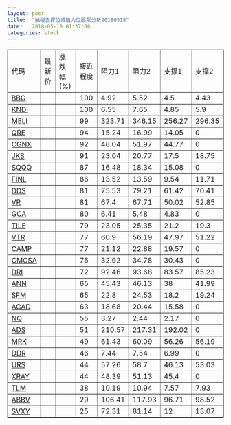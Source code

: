 ```yaml
---
layout: post
title:  "触碰支撑位或阻力位股票分析20180518"
date:   2018-05-18 01:37:06
categories: stock
---
```

<script type="text/javascript">
var stockList = []
stockList.push('gb_bbg');
stockList.push('gb_kndi');
stockList.push('gb_meli');
stockList.push('gb_qre');
stockList.push('gb_cgnx');
stockList.push('gb_jks');
stockList.push('gb_sqqq');
stockList.push('gb_finl');
stockList.push('gb_dds');
stockList.push('gb_vr');
stockList.push('gb_gca');
stockList.push('gb_tile');
stockList.push('gb_vtr');
stockList.push('gb_camp');
stockList.push('gb_cmcsa');
stockList.push('gb_dri');
stockList.push('gb_ann');
stockList.push('gb_sfm');
stockList.push('gb_acad');
stockList.push('gb_nq');
stockList.push('gb_ads');
stockList.push('gb_mrk');
stockList.push('gb_ddr');
stockList.push('gb_urs');
stockList.push('gb_xray');
stockList.push('gb_tlm');
stockList.push('gb_abbv');
stockList.push('gb_svxy');
</script>
<table border="1">
 <tr>
 <td>代码</td>
 <td>最新价</td>
 <td>涨跌幅(%)</td>
 <td>接近程度</td>
 <td>阻力1</td>
 <td>阻力2</td>
 <td>支撑1</td>
 <td>支撑2</td>
</tr>
  <tr id="bbg" class="red">
  <td><a href="http://stock.finance.sina.com.cn/usstock/quotes/BBG.html" target="_blank">BBG</a></td><td></td><td></td><td>100</td><td>4.92</td><td>5.52</td><td>4.5</td><td>4.43</td></tr>
  <tr id="kndi" class="green">
  <td><a href="http://stock.finance.sina.com.cn/usstock/quotes/KNDI.html" target="_blank">KNDI</a></td><td></td><td></td><td>100</td><td>6.55</td><td>7.65</td><td>4.85</td><td>5.9</td></tr>
  <tr id="meli" class="green">
  <td><a href="http://stock.finance.sina.com.cn/usstock/quotes/MELI.html" target="_blank">MELI</a></td><td></td><td></td><td>99</td><td>323.71</td><td>346.15</td><td>256.27</td><td>296.35</td></tr>
  <tr id="qre" class="red">
  <td><a href="http://stock.finance.sina.com.cn/usstock/quotes/QRE.html" target="_blank">QRE</a></td><td></td><td></td><td>94</td><td>15.24</td><td>16.99</td><td>14.05</td><td>0</td></tr>
  <tr id="cgnx" class="red">
  <td><a href="http://stock.finance.sina.com.cn/usstock/quotes/CGNX.html" target="_blank">CGNX</a></td><td></td><td></td><td>92</td><td>48.04</td><td>51.97</td><td>44.77</td><td>0</td></tr>
  <tr id="jks" class="red">
  <td><a href="http://stock.finance.sina.com.cn/usstock/quotes/JKS.html" target="_blank">JKS</a></td><td></td><td></td><td>91</td><td>23.04</td><td>20.77</td><td>17.5</td><td>18.75</td></tr>
  <tr id="sqqq" class="green">
  <td><a href="http://stock.finance.sina.com.cn/usstock/quotes/SQQQ.html" target="_blank">SQQQ</a></td><td></td><td></td><td>87</td><td>16.48</td><td>18.34</td><td>15.08</td><td>0</td></tr>
  <tr id="finl" class="red">
  <td><a href="http://stock.finance.sina.com.cn/usstock/quotes/FINL.html" target="_blank">FINL</a></td><td></td><td></td><td>86</td><td>13.52</td><td>13.59</td><td>9.54</td><td>11.71</td></tr>
  <tr id="dds" class="red">
  <td><a href="http://stock.finance.sina.com.cn/usstock/quotes/DDS.html" target="_blank">DDS</a></td><td></td><td></td><td>81</td><td>75.53</td><td>79.21</td><td>61.42</td><td>70.41</td></tr>
  <tr id="vr" class="green">
  <td><a href="http://stock.finance.sina.com.cn/usstock/quotes/VR.html" target="_blank">VR</a></td><td></td><td></td><td>81</td><td>67.4</td><td>67.71</td><td>50.02</td><td>52.85</td></tr>
  <tr id="gca" class="green">
  <td><a href="http://stock.finance.sina.com.cn/usstock/quotes/GCA.html" target="_blank">GCA</a></td><td></td><td></td><td>80</td><td>6.41</td><td>5.48</td><td>4.83</td><td>0</td></tr>
  <tr id="tile" class="red">
  <td><a href="http://stock.finance.sina.com.cn/usstock/quotes/TILE.html" target="_blank">TILE</a></td><td></td><td></td><td>79</td><td>23.05</td><td>25.35</td><td>21.2</td><td>19.3</td></tr>
  <tr id="vtr" class="green">
  <td><a href="http://stock.finance.sina.com.cn/usstock/quotes/VTR.html" target="_blank">VTR</a></td><td></td><td></td><td>77</td><td>60.9</td><td>56.19</td><td>47.97</td><td>51.22</td></tr>
  <tr id="camp" class="red">
  <td><a href="http://stock.finance.sina.com.cn/usstock/quotes/CAMP.html" target="_blank">CAMP</a></td><td></td><td></td><td>77</td><td>21.12</td><td>22.88</td><td>19.57</td><td>0</td></tr>
  <tr id="cmcsa" class="red">
  <td><a href="http://stock.finance.sina.com.cn/usstock/quotes/CMCSA.html" target="_blank">CMCSA</a></td><td></td><td></td><td>76</td><td>32.92</td><td>34.78</td><td>30.43</td><td>0</td></tr>
  <tr id="dri" class="green">
  <td><a href="http://stock.finance.sina.com.cn/usstock/quotes/DRI.html" target="_blank">DRI</a></td><td></td><td></td><td>72</td><td>92.46</td><td>93.68</td><td>83.57</td><td>85.23</td></tr>
  <tr id="ann" class="red">
  <td><a href="http://stock.finance.sina.com.cn/usstock/quotes/ANN.html" target="_blank">ANN</a></td><td></td><td></td><td>65</td><td>45.43</td><td>46.13</td><td>38</td><td>41.99</td></tr>
  <tr id="sfm" class="red">
  <td><a href="http://stock.finance.sina.com.cn/usstock/quotes/SFM.html" target="_blank">SFM</a></td><td></td><td></td><td>65</td><td>22.8</td><td>24.53</td><td>18.2</td><td>19.24</td></tr>
  <tr id="acad" class="red">
  <td><a href="http://stock.finance.sina.com.cn/usstock/quotes/ACAD.html" target="_blank">ACAD</a></td><td></td><td></td><td>63</td><td>18.68</td><td>20.44</td><td>15.58</td><td>0</td></tr>
  <tr id="nq" class="green">
  <td><a href="http://stock.finance.sina.com.cn/usstock/quotes/NQ.html" target="_blank">NQ</a></td><td></td><td></td><td>55</td><td>3.27</td><td>2.44</td><td>2.17</td><td>0</td></tr>
  <tr id="ads" class="red">
  <td><a href="http://stock.finance.sina.com.cn/usstock/quotes/ADS.html" target="_blank">ADS</a></td><td></td><td></td><td>51</td><td>210.57</td><td>217.31</td><td>192.02</td><td>0</td></tr>
  <tr id="mrk" class="red">
  <td><a href="http://stock.finance.sina.com.cn/usstock/quotes/MRK.html" target="_blank">MRK</a></td><td></td><td></td><td>49</td><td>61.43</td><td>60.09</td><td>56.26</td><td>56.19</td></tr>
  <tr id="ddr" class="red">
  <td><a href="http://stock.finance.sina.com.cn/usstock/quotes/DDR.html" target="_blank">DDR</a></td><td></td><td></td><td>46</td><td>7.44</td><td>7.54</td><td>6.99</td><td>0</td></tr>
  <tr id="urs" class="green">
  <td><a href="http://stock.finance.sina.com.cn/usstock/quotes/URS.html" target="_blank">URS</a></td><td></td><td></td><td>44</td><td>57.26</td><td>58.7</td><td>46.13</td><td>53.03</td></tr>
  <tr id="xray" class="red">
  <td><a href="http://stock.finance.sina.com.cn/usstock/quotes/XRAY.html" target="_blank">XRAY</a></td><td></td><td></td><td>44</td><td>48.39</td><td>51.13</td><td>45.4</td><td>0</td></tr>
  <tr id="tlm" class="green">
  <td><a href="http://stock.finance.sina.com.cn/usstock/quotes/TLM.html" target="_blank">TLM</a></td><td></td><td></td><td>38</td><td>10.19</td><td>10.94</td><td>7.57</td><td>7.93</td></tr>
  <tr id="abbv" class="red">
  <td><a href="http://stock.finance.sina.com.cn/usstock/quotes/ABBV.html" target="_blank">ABBV</a></td><td></td><td></td><td>29</td><td>106.41</td><td>117.93</td><td>96.71</td><td>98.52</td></tr>
  <tr id="svxy" class="green">
  <td><a href="http://stock.finance.sina.com.cn/usstock/quotes/SVXY.html" target="_blank">SVXY</a></td><td></td><td></td><td>25</td><td>72.31</td><td>81.14</td><td>12</td><td>13.07</td></tr>
</table>
